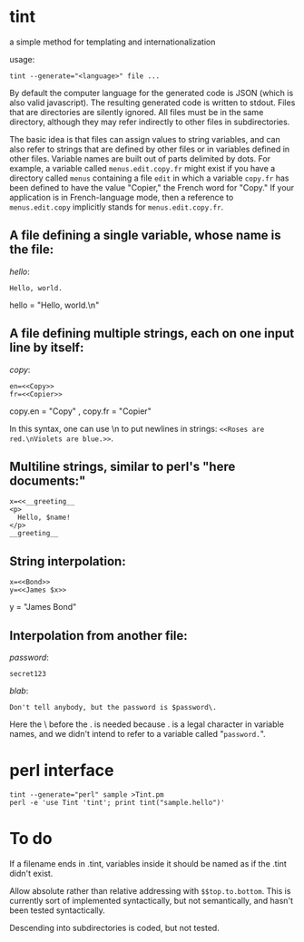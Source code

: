 tint
====

a simple method for templating and internationalization

usage:

    tint --generate="<language>" file ...

By default the computer language for the generated code is JSON (which is
also valid javascript). The resulting generated code is  written to stdout.
Files that are directories are silently ignored. All files must be in the
same directory, although they may refer indirectly to other files in
subdirectories.

The basic idea is that files can assign values to string variables, and can
also refer to strings that are defined by other files or in variables defined
in other files. Variable names are built out of parts delimited by dots. For
example, a variable called `menus.edit.copy.fr` might exist if you have a
directory called `menus` containing a file `edit` in which a variable
`copy.fr` has been defined to have the value "Copier," the French word for
"Copy." If your application is in French-language mode, then a reference to
`menus.edit.copy` implicitly stands for `menus.edit.copy.fr`.

## A file defining a single variable, whose name is the file:

*hello*:

    Hello, world.

hello = "Hello, world.\n"

## A file defining multiple strings, each on one input line by itself:

*copy*:

    en=<<Copy>>
    fr=<<Copier>>

copy.en = "Copy" , copy.fr = "Copier"

In this syntax, one can use \n to put newlines in strings:
`<<Roses are red.\nViolets are blue.>>`.

## Multiline strings, similar to perl's "here documents:"

    x=<<__greeting__
    <p>
      Hello, $name!
    </p>
    __greeting__

## String interpolation:

    x=<<Bond>>
    y=<<James $x>>

y = "James Bond"

## Interpolation from another file:

*password*:

    secret123

*blab*:

    Don't tell anybody, but the password is $password\.

Here the \ before the . is needed because . is a legal character in variable names, and
we didn't intend to refer to a variable called "`password.`".

# perl interface

    tint --generate="perl" sample >Tint.pm
    perl -e 'use Tint 'tint'; print tint("sample.hello")'

# To do

If a filename ends in .tint, variables inside it should be named as if the .tint didn't exist.

Allow absolute rather than relative addressing with `$$top.to.bottom`. This is currently sort of
implemented syntactically, but not semantically, and hasn't been tested syntactically.

Descending into subdirectories is coded, but not tested.
